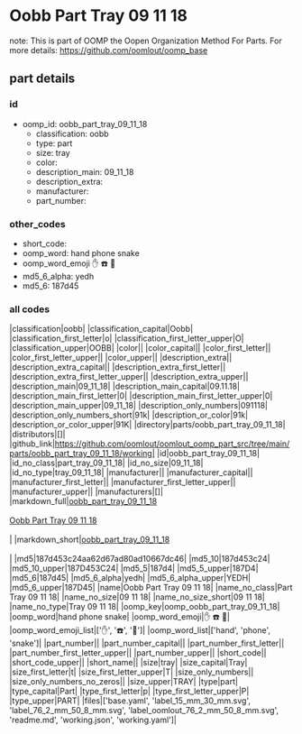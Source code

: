 # Oobb Part Tray 09 11 18  

note: This is part of OOMP the Oopen Organization Method For Parts. For more details: https://github.com/oomlout/oomp_base

##  part details





### id
* oomp_id: oobb_part_tray_09_11_18
  * classification: oobb
  * type: part
  * size: tray
  * color: 
  * description_main: 09_11_18
  * description_extra: 
  * manufacturer: 
  * part_number: 

### other_codes
* short_code: 
* oomp_word: hand phone snake
* oomp_word_emoji :hand: :phone: :snake:
* md5_6_alpha: yedh
* md5_6: 187d45

### all codes 
|classification|oobb|
|classification_capital|Oobb|
|classification_first_letter|o|
|classification_first_letter_upper|O|
|classification_upper|OOBB|
|color||
|color_capital||
|color_first_letter||
|color_first_letter_upper||
|color_upper||
|description_extra||
|description_extra_capital||
|description_extra_first_letter||
|description_extra_first_letter_upper||
|description_extra_upper||
|description_main|09_11_18|
|description_main_capital|09.11.18|
|description_main_first_letter|0|
|description_main_first_letter_upper|0|
|description_main_upper|09_11_18|
|description_only_numbers|091118|
|description_only_numbers_short|91k|
|description_or_color|91k|
|description_or_color_upper|91K|
|directory|parts/oobb_part_tray_09_11_18|
|distributors|[]|
|github_link|https://github.com/oomlout/oomlout_oomp_part_src/tree/main/parts/oobb_part_tray_09_11_18/working|
|id|oobb_part_tray_09_11_18|
|id_no_class|part_tray_09_11_18|
|id_no_size|09_11_18|
|id_no_type|tray_09_11_18|
|manufacturer||
|manufacturer_capital||
|manufacturer_first_letter||
|manufacturer_first_letter_upper||
|manufacturer_upper||
|manufacturers|[]|
|markdown_full|[oobb_part_tray_09_11_18](https://github.com/oomlout/oomlout_oomp_part_src/tree/main/parts/oobb_part_tray_09_11_18/working)<br>[](https://github.com/oomlout/oomlout_oomp_part_src/tree/main/parts/oobb_part_tray_09_11_18/working)<br>[Oobb Part Tray 09 11 18](https://github.com/oomlout/oomlout_oomp_part_src/tree/main/parts/oobb_part_tray_09_11_18/working)<br><br>|
|markdown_short|[oobb_part_tray_09_11_18](https://github.com/oomlout/oomlout_oomp_part_src/tree/main/parts/oobb_part_tray_09_11_18/working)<br><br>|
|md5|187d453c24aa62d67ad80ad10667dc46|
|md5_10|187d453c24|
|md5_10_upper|187D453C24|
|md5_5|187d4|
|md5_5_upper|187D4|
|md5_6|187d45|
|md5_6_alpha|yedh|
|md5_6_alpha_upper|YEDH|
|md5_6_upper|187D45|
|name|Oobb Part Tray 09 11 18|
|name_no_class|Part Tray 09 11 18|
|name_no_size|09 11 18|
|name_no_size_short|09 11 18|
|name_no_type|Tray 09 11 18|
|oomp_key|oomp_oobb_part_tray_09_11_18|
|oomp_word|hand phone snake|
|oomp_word_emoji|:hand: :phone: :snake:|
|oomp_word_emoji_list|[':hand:', ':phone:', ':snake:']|
|oomp_word_list|['hand', 'phone', 'snake']|
|part_number||
|part_number_capital||
|part_number_first_letter||
|part_number_first_letter_upper||
|part_number_upper||
|short_code||
|short_code_upper||
|short_name||
|size|tray|
|size_capital|Tray|
|size_first_letter|t|
|size_first_letter_upper|T|
|size_only_numbers||
|size_only_numbers_no_zeros||
|size_upper|TRAY|
|type|part|
|type_capital|Part|
|type_first_letter|p|
|type_first_letter_upper|P|
|type_upper|PART|
|files|['base.yaml', 'label_15_mm_30_mm.svg', 'label_76_2_mm_50_8_mm.svg', 'label_oomlout_76_2_mm_50_8_mm.svg', 'readme.md', 'working.json', 'working.yaml']|
